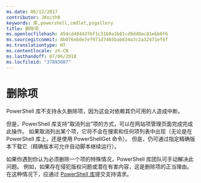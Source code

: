 ```yaml
---
ms.date: 06/12/2017
contributor: JKeithB
keywords: 库,powershell,cmdlet,psgallery
title: 删除项
ms.openlocfilehash: 454cd404437bf1c31b9a1b81cd9dd0ac81e6b0f6
ms.sourcegitcommit: 8b076ebde7ef971d7465bab834a3c2a32471ef6f
ms.translationtype: HT
ms.contentlocale: zh-CN
ms.lasthandoff: 07/06/2018
ms.locfileid: "37893087"
---
```

# <a name="deleting-items"></a>删除项

PowerShell 库不支持永久删除项，因为这会对依赖其仍可用的人造成中断。

但是，PowerShell 库支持“取消列出”项的方式，可以在网站项管理页面完成完成此操作。
如果取消列出某个项，它将不会在搜索和任何项列表中出现（无论是在 PowerShell 库上，还是使用 PowerShellGet 命令）。
但是，仍可通过指定精确版本下载它（精确版本可允许自动脚本继续运行）。

如果你遇到你认为必须删除一个项的特殊情况，PowerShell 库团队可手动解决此问题。
例如，如果存在侵犯版权问题或潜在有害内容，这是删除项的正当理由。
在这种情况下，应通过 [PowerShell 库](http://www.PowerShellGallery.com)提交支持请求。